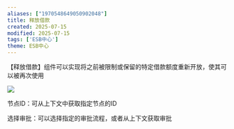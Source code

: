 ```yaml
---
aliases: ["1970548649050902048"]
title: 释放借款
created: 2025-07-15
modified: 2025-07-15
tags: ['ESB中心']
theme: ESB中心
---
```


【释放借款】组件可以实现将之前被限制或保留的特定借款额度重新开放，使其可以被再次使用

![](b5fa494fbefc92e95f41e36a7d96011b.jpg)

节点ID：可从上下文中获取指定节点的ID

选择审批：可以选择指定的审批流程，或者从上下文获取审批